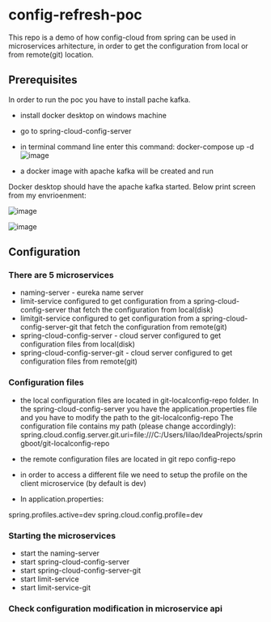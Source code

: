 # config-refresh-poc

This repo is a demo of how config-cloud from spring can be used in microservices arhitecture, in order to get the configuration from local or from remote(git) location.


## Prerequisites

In order to run the poc you have to install pache kafka.
* install docker desktop on windows machine 
* go to spring-cloud-config-server
* in terminal command line enter this command: docker-compose up -d
![image](https://user-images.githubusercontent.com/111740580/203080083-6c035d5a-c7b6-40d2-ada9-f2babf695c8e.png)

* a docker image with apache kafka will be created and run

Docker desktop should have the apache kafka started.
Below print screen from my envrioenment:

![image](https://user-images.githubusercontent.com/111740580/203077598-2460b5a3-3582-4bad-99cf-b60c8f608407.png)

![image](https://user-images.githubusercontent.com/111740580/203077716-bccc4b16-0312-45ca-95ef-1014a2f9dafc.png)

## Configuration

### There are 5 microservices
* naming-server - eureka name server
* limit-service configured to get configuration from a spring-cloud-config-server that fetch the configuration from local(disk)
* limitgit-service configured to get configuration from a spring-cloud-config-server-git that fetch the configuration from remote(git)
* spring-cloud-config-server - cloud server configured to get configuration files from local(disk)
* spring-cloud-config-server-git - cloud server configured to get configuration files from remote(git)

### Configuration files
* the local configuration files are located in git-localconfig-repo folder.
In the spring-cloud-config-server you have the application.properties file and you have to modify the path to the git-localconfig-repo
The configuration file contains my path (please change accordingly):
spring.cloud.config.server.git.uri=file:///C:/Users/lilao/IdeaProjects/springboot/git-localconfig-repo

* the remote configuration files are located in git repo config-repo

* in order to access a different file we need to setup the profile on the client microservice (by default is dev)
* In application.properties:

spring.profiles.active=dev
spring.cloud.config.profile=dev

### Starting the microservices

+ start the naming-server
+ start spring-cloud-config-server
+ start spring-cloud-config-server-git
+ start limit-service
+ start limit-service-git


### Check configuration modification in microservice api

